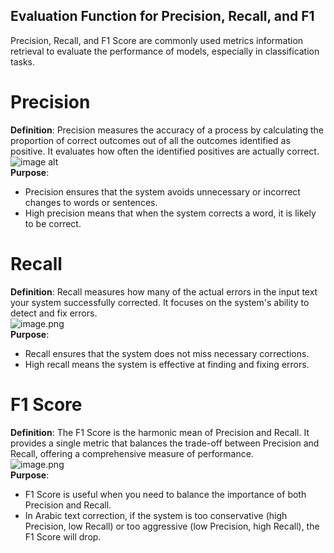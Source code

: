 ## Evaluation Function for Precision, Recall, and F1  
Precision, Recall, and F1 Score are commonly used metrics information retrieval to evaluate the performance of models, especially in classification tasks.  

# Precision
**Definition**: Precision measures the accuracy of a process by calculating the proportion of correct outcomes out of all the outcomes identified as positive. It evaluates how often the identified positives are actually correct.  
![image alt](https://github.com/SL6I/Text-Correction/blob/b9782b0223ecc585a681c05df0b78988d7dab499/Precision.png)    
**Purpose**:     
* Precision ensures that the system avoids unnecessary or incorrect changes to words or sentences.  
* High precision means that when the system corrects a word, it is likely to be correct.

# Recall  
**Definition**: Recall measures how many of the actual errors in the input text your system successfully corrected. It focuses on the system's ability to detect and fix errors.  
![image.png](https://github.com/SL6I/Text-Correction/blob/015b61f6e89d34e42fbf829873b08f6b31657a73/Recall.png)        
**Purpose**:     
* Recall ensures that the system does not miss necessary corrections.  
* High recall means the system is effective at finding and fixing errors.


# F1 Score  
**Definition**: The F1 Score is the harmonic mean of Precision and Recall. It provides a single metric that balances the trade-off between Precision and Recall, offering a comprehensive measure of performance.  
![image.png](https://github.com/SL6I/Text-Correction/blob/654b4a3c0b54540b6912d513f162b77d658187af/F1%20Score.png)    
**Purpose**:   
* F1 Score is useful when you need to balance the importance of both Precision and Recall.  
* In Arabic text correction, if the system is too conservative (high Precision, low Recall) or too aggressive (low Precision, high Recall), the F1 Score will drop.  
